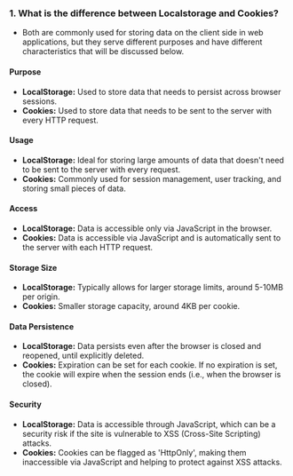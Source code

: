 ### 1. What is the difference between Localstorage and Cookies?

- Both are commonly used for storing data on the client side in web applications, but they serve different purposes and have different
  characteristics that will be discussed below.

#### Purpose

- <strong>LocalStorage:</strong> Used to store data that needs to persist across browser sessions.
- <strong>Cookies:</strong> Used to store data that needs to be sent to the server with every HTTP request.

#### Usage

- <strong>LocalStorage:</strong> Ideal for storing large amounts of data that doesn't need to be sent to
  the server with every request.
- <strong>Cookies:</strong> Commonly used for session management, user tracking, and storing small pieces of data.

#### Access

- <strong>LocalStorage:</strong> Data is accessible only via JavaScript in the browser.
- <strong>Cookies:</strong> Data is accessible via JavaScript and is automatically sent to the server with each HTTP request.

#### Storage Size

- <strong>LocalStorage:</strong> Typically allows for larger storage limits, around 5-10MB per origin.
- <strong>Cookies:</strong> Smaller storage capacity, around 4KB per cookie.

#### Data Persistence

- <strong>LocalStorage:</strong> Data persists even after the browser is closed and reopened, until explicitly deleted.
- <strong>Cookies:</strong> Expiration can be set for each cookie. If no expiration is set, the cookie will expire when the session ends (i.e., when
  the browser is closed).

#### Security

- <strong>LocalStorage:</strong> Data is accessible through JavaScript, which can be a security risk if the site is vulnerable to XSS (Cross-Site
  Scripting) attacks.
- <strong>Cookies:</strong> Cookies can be flagged as 'HttpOnly', making them inaccessible via JavaScript and helping to protect against XSS attacks.


